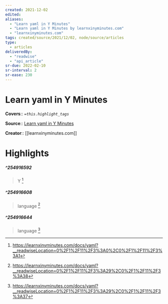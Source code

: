 ```yaml
---
created: 2021-12-02
edited: 
aliases:
  - "Learn yaml in Y Minutes"
  - "Learn yaml in Y Minutes by learnxinyminutes.com"
  - "learnxinyminutes.com"
tags: created/source/2021/12/02, node/source/articles
type: 
  - articles
deliveredBy: 
  - "readwise"
  - "api_article"
sr-due: 2022-02-10
sr-interval: 2
sr-ease: 230
---
```

# Learn yaml in Y Minutes

**Covers**:: 
*`=this.highlight_tags`*

**Source**:: [Learn yaml in Y Minutes](https://learnxinyminutes.com/docs/yaml)

**Creator**:: [[learnxinyminutes.com]]

# Highlights
##### ^254916592
  
> Y 
  [^254916592]

[^254916592]: https://learnxinyminutes.com/docs/yaml?__readwiseLocation=0%2F1%2F11%2F3%3A0%2C0%2F1%2F11%2F3%3A1

##### ^254916608
  
> language 
  [^254916608]

[^254916608]: https://learnxinyminutes.com/docs/yaml?__readwiseLocation=0%2F1%2F11%2F3%3A29%2C0%2F1%2F11%2F3%3A38

##### ^254916644
  
> language 
  [^254916644]

[^254916644]: https://learnxinyminutes.com/docs/yaml?__readwiseLocation=0%2F1%2F11%2F3%3A29%2C0%2F1%2F11%2F3%3A37

